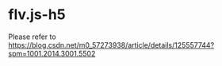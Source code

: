 # flv.js-h5
Please refer to https://blog.csdn.net/m0_57273938/article/details/125557744?spm=1001.2014.3001.5502
